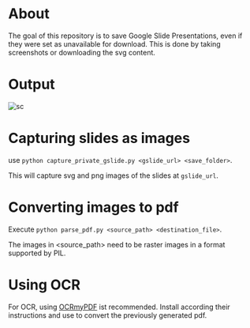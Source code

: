 # About
The goal of this repository is to save Google Slide Presentations, even if they were set as unavailable for download. This is done by taking screenshots or downloading the svg content.
  
# Output
![sc](https://user-images.githubusercontent.com/58103830/85630159-29331600-b6ae-11ea-8517-de937caa8d38.png)

# Capturing slides as images

use `python capture_private_gslide.py <gslide_url> <save_folder>`.

This will capture svg and png images of the slides at `gslide_url`.

# Converting images to pdf

Execute `python parse_pdf.py <source_path> <destination_file>`.

The images in <source_path> need to be raster images in a format supported by PIL.

# Using OCR

For OCR, using [OCRmyPDF](https://github.com/jbarlow83/OCRmyPDF) ist recommended. Install according their instructions and use to convert the previously generated pdf.

